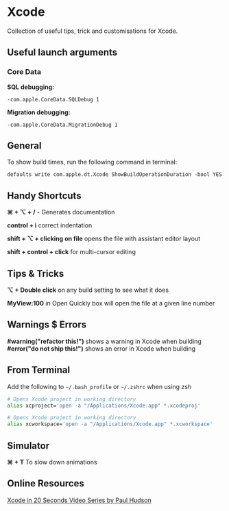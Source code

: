 # Xcode

Collection of useful tips, trick and customisations for Xcode.

## Useful launch arguments

### Core Data

**SQL debugging:**

`-com.apple.CoreData.SQLDebug 1`

**Migration debugging:**

`-com.apple.CoreData.MigrationDebug 1`

## General

To show build times, run the following command in terminal:

`defaults write com.apple.dt.Xcode ShowBuildOperationDuration -bool YES`

## Handy Shortcuts

**⌘ + ⌥ + /** - Generates documentation

**control + i** correct indentation

**shift + ⌥ + clicking on file** opens the file with assistant editor layout

**shift + control + click** for multi-cursor editing

## Tips & Tricks

**⌥ + Double click** on any build setting to see what it does

**MyView:100** in Open Quickly box will open the file at a given line number

## Warnings $ Errors

**#warning("refactor this!")** shows a warning in Xcode when building
**#error("do not ship this!")** shows an error in Xcode when building

## From Terminal

Add the following to `~/.bash_profile` or `~/.zshrc` when using zsh

```bash
# Opens Xcode project in working directory
alias xcproject='open -a "/Applications/Xcode.app" *.xcodeproj'

# Opens Xcode project in working directory
alias xcworkspace='open -a "/Applications/Xcode.app" *.xcworkspace'
```

## Simulator

**⌘ + T** To slow down animations

## Online Resources

[Xcode in 20 Seconds Video Series by Paul Hudson](https://www.youtube.com/watch?v=CvVkR5z65XU&list=PLuoeXyslFTuYQ9Hoh42Bw8sPYMlTOV0V7)

